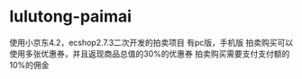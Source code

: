 # lulutong-paimai
使用小京东4.2，ecshop2.7.3二次开发的拍卖项目
有pc版，手机版
拍卖购买可以使用多张优惠券，并且返现商品总值的30%的优惠券
拍卖购买需要支付支付额的10%的佣金
